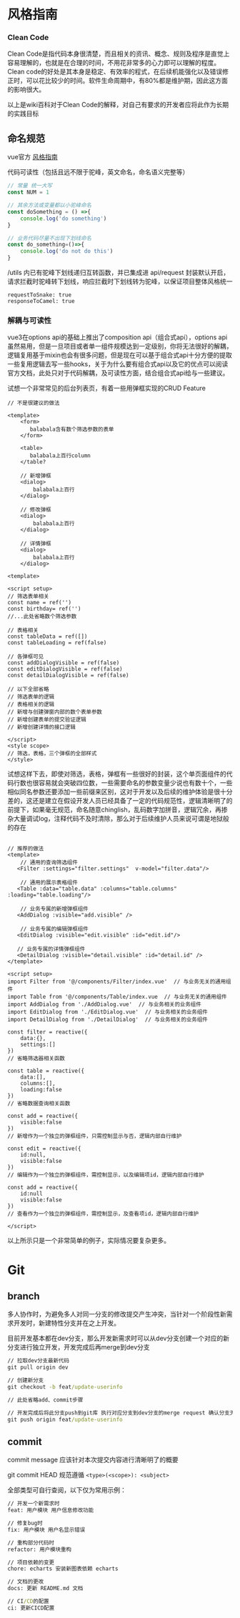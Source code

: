 # 风格指南

### Clean Code

Clean Code是指代码本身很清楚，而且相关的资讯、概念、规则及程序是直觉上容易理解的，也就是在合理的时间，不用花非常多的心力即可以理解的程度。Clean code的好处是其本身是稳定、有效率的程式，在后续机能强化以及错误修正时，可以花比较少的时间。软件生命周期中，有80%都是维护期，因此这方面的影响很大。

以上是wiki百科对于Clean Code的解释，对自己有要求的开发者应将此作为长期的实践目标

## 命名规范

vue官方 [风格指南][风格指南]

代码可读性（包括且远不限于驼峰，英文命名，命名语义完整等）

```js
// 常量 统一大写
const NUM = 1

// 其余方法或变量都以小驼峰命名
const doSomething = () =>{
    console.log('do something')
}

// 业务代码尽量不出现下划线命名
const do_something=()=>{
    console.log('do not do this')
}

```

/utils 内已有驼峰下划线递归互转函数，并已集成进 api/request 封装默认开启，请求拦截时驼峰转下划线，响应拦截时下划线转为驼峰，以保证项目整体风格统一

```
requestToSnake: true
responseToCamel: true
```

### 解耦与可读性

vue3在options api的基础上推出了composition api（组合式api），options api虽然易用，但是一旦项目或者单一组件规模达到一定级别，你将无法很好的解耦，逻辑复用基于mixin也会有很多问题，但是现在可以基于组合式api十分方便的提取一些复用逻辑去写一些hooks，关于为什么要有组合式api以及它的优点可以阅读官方文档，此处只对于代码解耦，及可读性方面，结合组合式api给与一些建议。

试想一个非常常见的后台列表页，有着一些用弹框实现的CRUD Feature

```vue
// 不是很建议的做法

<template>
    <form>
       balabala含有数个筛选参数的表单
    </form>

    <table>
       balabala上百行column
    </table?
   
    // 新增弹框
    <dialog>
        balabala上百行
    </dialog>

    // 修改弹框
    <dialog>
        balabala上百行
    </dialog>

    // 详情弹框
    <dialog>
        balabala上百行
    </dialog>

<template>

<script setup>
// 筛选表单相关
const name = ref('')
const birthday= ref('')
//...此处省略数个筛选参数

// 表格相关 
const tableData = ref([])
const tableLoading = ref(false)

// 各弹框可见
const addDialogVisible = ref(false)
const editDialogVisible = ref(false)
const detailDialogVisible = ref(false)

// 以下全部省略
// 筛选表单的逻辑
// 表格相关的逻辑
// 新增与创建弹窗内部的数个表单参数
// 新增创建表单的提交验证逻辑
// 新增创建详情的接口逻辑

</script>
<style scope>
// 筛选，表格，三个弹框的全部样式
</style>

```

试想这样下去，即使对筛选，表格，弹框有一些很好的封装，这个单页面组件的代码行数也很容易就会突破四位数，一些需要命名的参数变量少说也有数十个，一些相似同名参数还要添加一些前缀来区别，这对于开发以及后续的维护体验是很十分差的，这还是建立在假设开发人员已经具备了一定的代码规范性，逻辑清晰明了的前提下，如果毫无规范，命名随意chinglish，乱码数字加拼音，逻辑冗余，再掺杂大量调试log，注释代码不及时清除，那么对于后续维护人员来说可谓是地狱般的存在

```vue

// 推荐的做法
<template>
    // 通用的查询筛选组件
   <Filter :settings="filter.settings"  v-model="filter.data"/>

    // 通用的展示表格组件
   <Table :data="table.data" :columns="table.columns" :loading="table.loading"/>

    // 业务专属的新增弹框组件
   <AddDialog :visible="add.visible" />

    // 业务专属的编辑弹框组件
   <EditDialog :visible="edit.visible" :id="edit.id"/>

   // 业务专属的详情弹框组件
   <DetailDialog :visible="detail.visible" :id="detail.id" />
</template>

<script setup>
import Filter from '@/components/Filter/index.vue'  // 与业务无关的通用组件
import Table from '@/components/Table/index.vue  // 与业务无关的通用组件
import AddDialog from './AddDialog.vue'  // 与业务相关的业务组件
import EditDialog from './EditDialog.vue'  // 与业务相关的业务组件
import DetailDialog from './DetailDialog'  // 与业务相关的业务组件

const filter = reactive({
    data:{},
    settings:[] 
})
// 省略筛选器相关函数

const table = reactive({
    data:[],
    columns:[], 
    loading:false
})
// 省略数据查询相关函数

const add = reactive({
    visible:false
})
// 新增作为一个独立的弹框组件，只需控制显示与否，逻辑内部自行维护

const edit = reactive({
    id:null,
    visible:false
})
// 编辑作为一个独立的弹框组件，需控制显示，以及编辑项id，逻辑内部自行维护

const add = reactive({
    id:null
    visible:false
})
// 查看作为一个独立的弹框组件，需控制显示，及查看项id，逻辑内部自行维护

</script>
```

以上所示只是一个非常简单的例子，实际情况要复杂更多。

# Git

## branch

多人协作时，为避免多人对同一分支的修改提交产生冲突，当针对一个阶段性新需求开发时，新建特性分支并在之上开发。

目前开发基本都在dev分支，那么开发新需求时可以从dev分支创建一个对应的新分支进行独立开发，开发完成后再merge到dev分支

```cmd
// 拉取dev分支最新代码
git pull origin dev

// 创建新分支
git checkout -b feat/update-userinfo

// 此处省略add、commit步骤

// 开发完成后将此分支push到git库 执行对应分支到dev分支的merge request 确认分支无用后自行删除
git push origin feat/update-userinfo

```

## commit

commit message 应该针对本次提交内容进行清晰明了的概要

git commit HEAD 规范遵循 `<type>(<scope>): <subject>`

全部类型可自行查阅，以下仅为常用示例：

```cmd
// 开发一个新需求时
feat: 用户模块 用户信息修改功能

// 修复bug时
fix: 用户模块 用户名显示错误

// 重构部分代码时
refactor: 用户模块重构

// 项目依赖的变更
chore: echarts 安装新图表依赖 echarts

// 文档的更改
docs: 更新 README.md 文档

// CI/CD的配置
ci: 更新CICD配置

```

[风格指南]: https://cn.vuejs.org/style-guide/rules-essential.html
